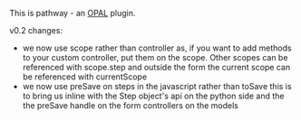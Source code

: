 This is pathway - an [OPAL](https://github.com/openhealthcare/opal) plugin.

v0.2 changes:
  - we now use scope rather than controller as, if you want to add methods to your custom controller, put them on the scope. Other scopes can be referenced with scope.step and outside the form the current scope can be referenced with currentScope
  - we now use preSave on steps in the javascript rather than toSave this is to bring us inline with the Step object's api on the python side and the the preSave handle on the form controllers on the models
